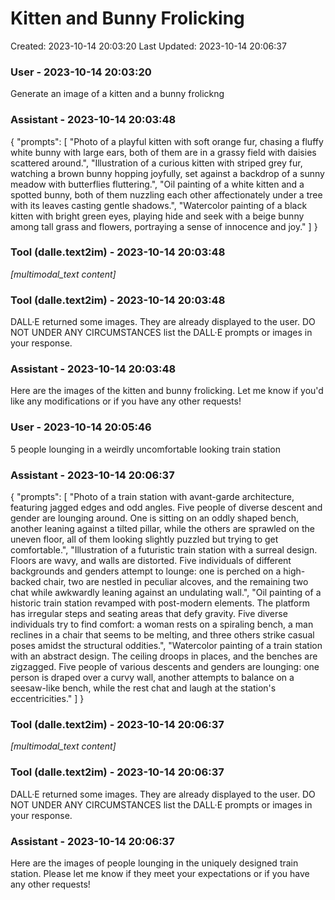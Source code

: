 # Kitten and Bunny Frolicking

Created: 2023-10-14 20:03:20
Last Updated: 2023-10-14 20:06:37

### User - 2023-10-14 20:03:20

Generate an image of a kitten and a bunny frolickng

### Assistant - 2023-10-14 20:03:48

{
  "prompts": [
    "Photo of a playful kitten with soft orange fur, chasing a fluffy white bunny with large ears, both of them are in a grassy field with daisies scattered around.",
    "Illustration of a curious kitten with striped grey fur, watching a brown bunny hopping joyfully, set against a backdrop of a sunny meadow with butterflies fluttering.",
    "Oil painting of a white kitten and a spotted bunny, both of them nuzzling each other affectionately under a tree with its leaves casting gentle shadows.",
    "Watercolor painting of a black kitten with bright green eyes, playing hide and seek with a beige bunny among tall grass and flowers, portraying a sense of innocence and joy."
  ]
}

### Tool (dalle.text2im) - 2023-10-14 20:03:48

*[multimodal_text content]*

### Tool (dalle.text2im) - 2023-10-14 20:03:48

DALL·E returned some images. They are already displayed to the user. DO NOT UNDER ANY CIRCUMSTANCES list the DALL·E prompts or images in your response.

### Assistant - 2023-10-14 20:03:48

Here are the images of the kitten and bunny frolicking. Let me know if you'd like any modifications or if you have any other requests!

### User - 2023-10-14 20:05:46

5 people lounging in a weirdly uncomfortable looking train station

### Assistant - 2023-10-14 20:06:37

{
  "prompts": [
    "Photo of a train station with avant-garde architecture, featuring jagged edges and odd angles. Five people of diverse descent and gender are lounging around. One is sitting on an oddly shaped bench, another leaning against a tilted pillar, while the others are sprawled on the uneven floor, all of them looking slightly puzzled but trying to get comfortable.",
    "Illustration of a futuristic train station with a surreal design. Floors are wavy, and walls are distorted. Five individuals of different backgrounds and genders attempt to lounge: one is perched on a high-backed chair, two are nestled in peculiar alcoves, and the remaining two chat while awkwardly leaning against an undulating wall.",
    "Oil painting of a historic train station revamped with post-modern elements. The platform has irregular steps and seating areas that defy gravity. Five diverse individuals try to find comfort: a woman rests on a spiraling bench, a man reclines in a chair that seems to be melting, and three others strike casual poses amidst the structural oddities.",
    "Watercolor painting of a train station with an abstract design. The ceiling droops in places, and the benches are zigzagged. Five people of various descents and genders are lounging: one person is draped over a curvy wall, another attempts to balance on a seesaw-like bench, while the rest chat and laugh at the station's eccentricities."
  ]
}

### Tool (dalle.text2im) - 2023-10-14 20:06:37

*[multimodal_text content]*

### Tool (dalle.text2im) - 2023-10-14 20:06:37

DALL·E returned some images. They are already displayed to the user. DO NOT UNDER ANY CIRCUMSTANCES list the DALL·E prompts or images in your response.

### Assistant - 2023-10-14 20:06:37

Here are the images of people lounging in the uniquely designed train station. Please let me know if they meet your expectations or if you have any other requests!

